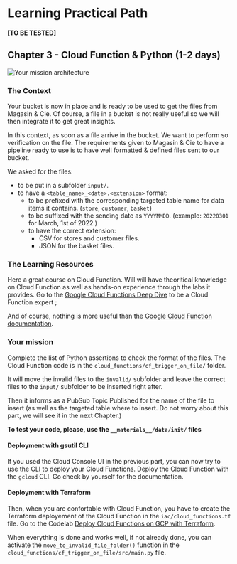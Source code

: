 # Learning Practical Path 


**[TO BE TESTED]**

## Chapter 3 - Cloud Function & Python (1-2 days)

![Your mission architecture](img/architecture_cf.png)

### The Context

Your bucket is now in place and is ready to be used to get the files from Magasin & Cie. 
Of course, a file in a bucket is not really useful so we will then integrate it to get great insights. 

In this context, as soon as a file arrive in the bucket. We want to perform so verification on the file. 
The requirements given to Magasin & Cie to have a pipeline ready to use is to have well formatted & defined files sent to our bucket. 

We asked for the files:
- to be put in a subfolder `input/`.
- to have a `<table_name>_<date>.<extension>` format: 
    - to be prefixed with the corresponding targeted table name for data items it contains. (`store`, `customer`, `basket`)
    - to be suffixed with the sending date as `YYYYMMDD`. (example: `20220301` for March, 1st of 2022.)
    - to have the correct extension:
        - CSV for stores and customer files.
        - JSON for the basket files.


### The Learning Resources

Here a great course on Cloud Function. Will will have theoritical knowledge on Cloud Function as well as hands-on experience through the labs it provides. Go to the [Google Cloud Functions Deep Dive](https://learn.acloud.guru/course/8bd9dcda-5bb8-4049-bcd9-870d93698486/overview) to be a Cloud Function expert ;

And of course, nothing is more useful than the [Google Cloud Function documentation](https://cloud.google.com/functions).
### Your mission

Complete the list of Python assertions to check the format of the files. 
The Cloud Function code is in the `cloud_functions/cf_trigger_on_file/` folder.

It will move the invalid files to the `invalid/` subfolder and leave the correct files to the `input/` subfolder to be inserted right after. 

Then it informs as a PubSub Topic Published for the name of the file to insert (as well as the targeted table where to insert. Do not worry about this part, we will see it in the next Chapter.)

**To test your code, please, use the `__materials__/data/init/` files**

#### Deployment with gsutil CLI

If you used the Cloud Console UI in the previous part, you can now try to use the CLI to deploy your Cloud Functions.
Deploy the Cloud Function with the `gcloud` CLI. Go check by yourself for the documentation.

#### Deployment with Terraform

Then, when you are confortable with Cloud Function, you have to create the Terraform deployement of the Cloud Function in the `iac/cloud_functions.tf` file. 
Go to the Codelab [Deploy Cloud Functions on GCP with Terraform](https://codelabs.devoteamgcloud.com/codelabs/cloud_function_terraform/index.html). 


When everything is done and works well, if not already done, you can activate the `move_to_invalid_file_folder()` function in the `cloud_functions/cf_trigger_on_file/src/main.py` file.
